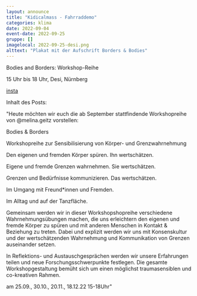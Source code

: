```yaml
---
layout: announce
title: "Kidicalmass - Fahrraddemo"
categories: klima 
date: 2022-09-04
event-date: 2022-09-25
gruppe: []
imagelocal: 2022-09-25-desi.png
alttext: "Plakat mit der Aufschrift Borders & Bodies"
---
```


Bodies and Borders: Workshop-Reihe

15 Uhr bis 18 Uhr, Desi, Nürnberg

[insta](https://www.instagram.com/p/Ch7XsZOqbsR/)

Inhalt des Posts:

"Heute möchten wir euch die ab September stattfindende Workshopreihe von @melina.geitz
vorstellen:

Bodies & Borders

Workshopreihe zur Sensibilisierung von Körper- und Grenzwahrnehmung

Den eigenen und fremden Körper spüren. Ihn wertschätzen.

Eigene und fremde Grenzen wahrnehmen. Sie wertschätzen.

Grenzen und Bedürfnisse kommunizieren. Das wertschätzen.

Im Umgang mit Freund\*innen und Fremden.

Im Alltag und auf der Tanzfläche.


Gemeinsam werden wir in dieser Workshopshopreihe verschiedene Wahrnehmungsübungen machen, die uns erleichtern den eigenen und fremde Körper zu spüren und mit anderen Menschen in Kontakt & Beziehung zu treten. Dabei und explizit werden wir uns mit Konsenskultur und der wertschätzenden Wahrnehmung und Kommunikation von Grenzen auseinander setzen.

In Reflektions- und Austauschgesprächen werden wir unsere Erfahrungen teilen und neue Forschungsschwerpunkte festlegen. Die gesamte Workshopgestaltung bemüht sich um einen möglichst traumasensiblen und co-kreativen Rahmen.

am 25.09., 30.10., 20.11., 18.12.22 15-18Uhr" 
